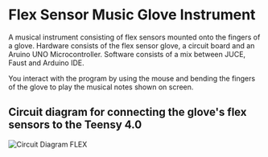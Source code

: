 # Flex Sensor Music Glove Instrument

A musical instrument consisting of flex sensors mounted onto the fingers of a glove. 
Hardware consists of the flex sensor glove, a circuit board and an Aruino UNO Microcontroller.
Software consists of a mix between JUCE, Faust and Arduino IDE. 

You interact with the program by using the mouse and bending the fingers of the glove to play the musical notes shown on screen.

## Circuit diagram for connecting the glove's flex sensors to the Teensy 4.0
![Circuit Diagram FLEX](https://github.com/user-attachments/assets/a9ed9fcd-212c-4f3a-adcd-8bc263555ee1)

